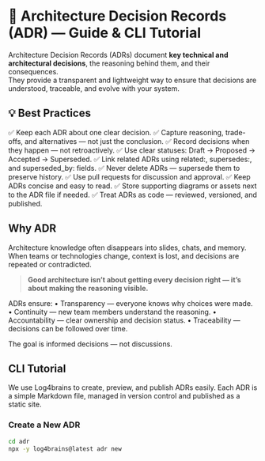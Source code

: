 # 🧭 Architecture Decision Records (ADR) — Guide & CLI Tutorial

Architecture Decision Records (ADRs) document **key technical and architectural decisions**, the reasoning behind them, and their consequences.  
They provide a transparent and lightweight way to ensure that decisions are understood, traceable, and evolve with your system.

## 💡 Best Practices

✅ Keep each ADR about one clear decision.
✅ Capture reasoning, trade-offs, and alternatives — not just the conclusion.
✅ Record decisions when they happen — not retroactively.
✅ Use clear statuses: Draft → Proposed → Accepted → Superseded.
✅ Link related ADRs using related:, supersedes:, and superseded_by: fields.
✅ Never delete ADRs — supersede them to preserve history.
✅ Use pull requests for discussion and approval.
✅ Keep ADRs concise and easy to read.
✅ Store supporting diagrams or assets next to the ADR file if needed.
✅ Treat ADRs as code — reviewed, versioned, and published.

## Why ADR
Architecture knowledge often disappears into slides, chats, and memory. 
When teams or technologies change, context is lost, and decisions are repeated or contradicted.

> **Good architecture isn’t about getting every decision right — it’s about making the reasoning visible.**

ADRs ensure:
• Transparency — everyone knows why choices were made.
• Continuity — new team members understand the reasoning.
• Accountability — clear ownership and decision status.
• Traceability — decisions can be followed over time.

The goal is informed decisions — not discussions.

## CLI Tutorial
We use Log4brains to create, preview, and publish ADRs easily.
Each ADR is a simple Markdown file, managed in version control and published as a static site.



### Create a New ADR
```bash
cd adr
npx -y log4brains@latest adr new
```
